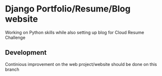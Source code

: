 # Django Portfolio/Resume/Blog website
Working on Python skills while also setting up blog for Cloud Resume Challenge

## Development
Continious improvement on the web project/website should be done on this branch

